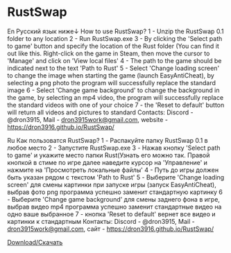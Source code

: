 # RustSwap
En 					Русский язык ниже↓
How to use RustSwap?
1 - Unzip the RustSwap 0.1 folder to any location
2 - Run RustSwap.exe
3 - By clicking the 'Select path to game' button and specify the location of the Rust folder (You can find it out like this.
Right-click on the game in Steam, then move the cursor to 'Manage' and click on 'View local files'
4 - The path to the game should be indicated next to the text 'Path to Rust'
5 - Select 'Change loading screen' to change the image when starting the game (launch EasyAntiCheat),
by selecting a png photo the program will successfully replace the standard image
6 - Select 'Change game background' to change the background in the game,
by selecting an mp4 video, the program will successfully replace the standard videos with one of your choice
7 - the 'Reset to default' button will return all videos and pictures to standard
Contacts: Discord - @dron3915, Mail - dron3915work@gmail.com, website - https://dron3916.github.io/RustSwap/

Ru
Как пользоватся RustSwap?
1 - Распакуйте папку RustSwap 0.1 в любое место
2 - Запустите RustSwap.exe
3 - Нажав кнопку 'Select path to game' и укажите место папки Rust(Узнать его можно так. 
Правой кнопкой в стиме по игре далее наведите курсор на 'Управление' и нажмите на 'Просмотреть локальные файлы'
4 - Путь до игры должен быть указан рядом с текстом 'Path to Rust'
5 - Выберите 'Change loading screen' для смены картинки при запуске игры (запуск EasyAntiCheat), 
выбрав фото png программа успешно заменит стандартную картинку
6 - Выберите 'Change game background' для смены заднего фона в игре,
выбрав видео mp4 программа успешно заменит стандартные видео на одно ваше выбранное
7 - кнопка 'Reset to default' вернет все видео и картинки к стандартным
Контакты: Discord - @dron3915, Mail - dron3915work@gmail.com, сайт - https://dron3916.github.io/RustSwap/



[Download/Скачать](https://drive.google.com/file/d/19pTGXMObSanWKqCaUwG4an3j4xZUW8tr/view?usp=sharing)
